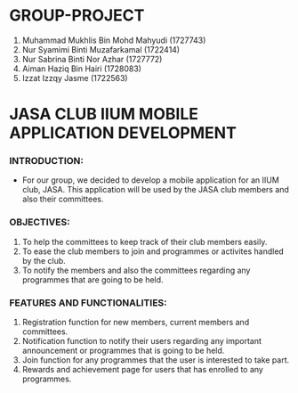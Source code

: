 # GROUP-PROJECT

1) Muhammad Mukhlis Bin Mohd Mahyudi (1727743)
2) Nur Syamimi Binti Muzafarkamal (1722414)
3) Nur Sabrina Binti Nor Azhar (1727772)
4) Aiman Haziq Bin Hairi (1728083)
5) Izzat Izzqy Jasme (1722563)

<h1><strong>JASA CLUB IIUM MOBILE APPLICATION DEVELOPMENT</h1></strong>

### INTRODUCTION:
- For our group, we decided to develop a mobile application for an IIUM club, JASA. This application will be used by the JASA club members and also their committees. 

### OBJECTIVES:
1) To help the committees to keep track of their club members easily.
2) To ease the club members to join and programmes or activites handled by the club.
3) To notify the members and also the committees regarding any programmes that are going to be held.

### FEATURES AND FUNCTIONALITIES: 
1) Registration function for new members, current members and committees.
2) Notification function to notify their users regarding any important announcement or programmes that is going to be held.
3) Join function for any programmes that the user is interested to take part. 
4) Rewards and achievement page for users that has enrolled to any programmes.

